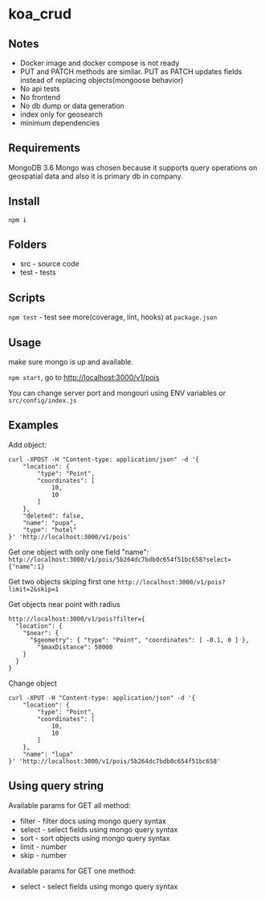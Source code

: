 # koa_crud

## Notes
* Docker image and docker compose is not ready
* PUT and PATCH methods are similar. PUT as PATCH updates fields instead of replacing objects(mongoose behavior)
* No api tests
* No frontend
* No db dump or data generation
* index only for geosearch
* minimum dependencies

## Requirements
MongoDB 3.6
Mongo was chosen because it supports query operations on geospatial data and also it is primary db in company.

## Install
`npm i`

## Folders
* src - source code
* test - tests

## Scripts
`npm test` - test
see more(coverage, lint, hooks) at `package.json`

## Usage
make sure mongo is up and available. 

`npm start`, go to [http://localhost:3000/v1/pois](http://localhost:3000/v1/pois)

You can change server port and mongouri using ENV variables or `src/config/index.js`

## Examples

Add object:
```
curl -XPOST -H "Content-type: application/json" -d '{                                                                          
    "location": {
        "type": "Point",
        "coordinates": [
            10,
            10
        ]
    },
    "deleted": false,
    "name": "pupa",
    "type": "hotel"
}' 'http://localhost:3000/v1/pois'

```

Get one object with only one field "name":
`http://localhost:3000/v1/pois/5b264dc7bdb0c654f51bc658?select={"name":1}`


Get two objects skiping first one
`http://localhost:3000/v1/pois?limit=2&skip=1`

Get objects near point with radius
```
http://localhost:3000/v1/pois?filter={
  "location": {
    "$near": {
      "$geometry": { "type": "Point", "coordinates": [ -0.1, 0 ] },
        "$maxDistance": 50000
    }
  }
}
```

Change object
```
curl -XPUT -H "Content-type: application/json" -d '{                                                                           
    "location": {
        "type": "Point",
        "coordinates": [
            10,
            10
        ]
    },
    "name": "lupa" 
}' 'http://localhost:3000/v1/pois/5b264dc7bdb0c654f51bc658'

```

## Using query string
Available params for GET all method:
* filter - filter docs using mongo query syntax
* select - select fields using mongo query syntax
* sort - sort objects using mongo query syntax
* limit - number
* skip - number

Available params for GET one method:
* select - select fields using mongo query syntax
